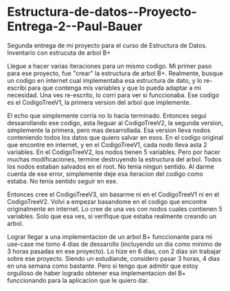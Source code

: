 # Estructura-de-datos--Proyecto-Entrega-2--Paul-Bauer
Segunda entrega de mi proyecto para el curso de Estructura de Datos. Inventario con estrucuta de arbol B+



Llegue a hacer varias iteraciones para un mismo codigo.
Mi primer paso para ese proyecto, fue "crear" la estructura de arbol B+.
Realmente, busque un codigo en internet cual implementaba esa estructura de dato, y lo re-escribi para que contenga mis variables y que lo pueda adaptar a mi necesidad.
Una ves re-escrito, lo corri para ver si funccionaba. Ese codigo es el CodigoTreeV1, la primera version del arbol que implemente.

El echo que simplemente corria no lo hacia terminado. Entonces segui dessarollando ese codigo, asta lleguar al CodigoTreeV2, la segunda version, simplemente la primera, pero mas desarrollada. 
Esa version lleva nodos conteniendo todos los datos que quiero salvar en esos. En el codigo original que encontre en internet, y en el CodigoTreeV1, cada nodo lleva asta 2 variables.
En el CodigoTreeV2, los nodos tienen 5 variables.
Pero por hacer muchas modificaciones, termine destruyendo la estructura del arbol. Todos los nodos estaban salvados en el root. No tenia ningun sentido.
Al darme cuenta de ese error, simplemente deje esa iteracion del codigo como estaba. No tenia sentido seguir en ese.

Entonces cree el CodigoTreeV3, sin basarme ni en el CodigoTreeV1 ni en el CodigoTreeV2. Volvi a empezar basandome en el codigo que encontre originalmente en internet.
Lo cree de una ves con nodos cuales contienen 5 variables. Solo que esa ves, si verifique que estaba realmente creando un arbol. 

Lograr llegar a una implementacion de un arbol B+ funccionante para mi use-case me tomo 4 dias de dessarollo (incluyendo un dia como minimo de 3 horas pasadas en ese proyecto). Lo hize en 6 dias, con 2 dias sin trabajar sobre ese proyecto. Siendo un estudiande, considero pasar 3 horas, 4 dias en una semana como bastante. Pero si tengo que admitir que estoy orgulloso de haber logrado obtener esa implementacion del B+ funccionando para la aplicacion que le quiero dar.
